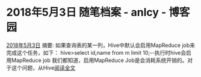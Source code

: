 
# 2018年5月3日 随笔档案 - anlcy - 博客园






[2018年5月3日](https://www.cnblogs.com/camilla/archive/2018/05/03.html)
摘要: 如果查询表的某一列，Hive中默认会启用MapReduce job来完成这个任务，如下： hive>select id,name from m limit 10;--执行时hive会启用MapReduce job 我们都知道，启用MapReduce Job是会消耗系统开销的。对于这个问题，从Hive[阅读全文](https://www.cnblogs.com/camilla/p/8986555.html)

